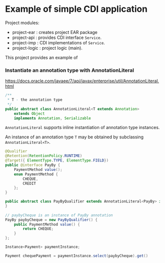 # Example of simple CDI application

Project modules:
- project-ear : creates project EAR package
- project-api : provides CDI interface `Service`. 
- project-imp : CDI implementations of `Service`.
- project-logic : project logic (main).

This project provides an example of 

### Instantiate an annotation type with AnnotationLiteral
https://docs.oracle.com/javaee/7/api/javax/enterprise/util/AnnotationLiteral.html

```java
/**
 * T - the annotation type
 */
public abstract class AnnotationLiteral<T extends Annotation>
    extends Object
    implements Annotation, Serializable
```

`AnnotationLiteral` supports inline instantiation of annotation type instances.

An instance of an annotation type `T` may be obtained by subclassing `AnnotationLiteral<T>`.

```java
@Qualifier
@Retention(RetentionPolicy.RUNTIME)
@Target({ ElementType.TYPE, ElementType.FIELD})
public @interface PayBy {
    PaymentMethod value();
    enum PaymentMethod {
        CHEQUE,
        CREDIT
    };
}

public abstract class PayByQualifier extends AnnotationLiteral<PayBy> implements PayBy {
}
 
// paybyCheque is an instance of PayBy annotation
PayBy paybyCheque = new PayByQualifier() {
    public PaymentMethod value() {
        return CHEQUE;
    }
};

Instance<Payment> paymentInstance;

Payment chequePayment = paymentInstance.select(paybyCheque).get()
```